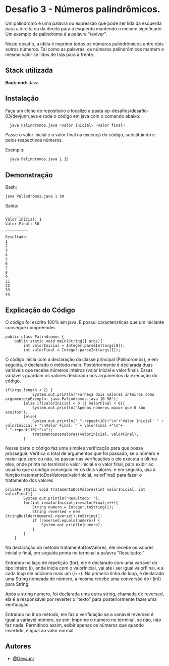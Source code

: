 
# Desafio 3 - Números palindrômicos.

Um palíndromo é uma palavra ou expressão que pode ser lida da esquerda para a direita ou da direita para a esquerda mantendo o mesmo significado. Um exemplo de palíndromo é a palavra “reviver”.

Neste desafio, a idéia é imprimir todos os números palindrômicos entre dois outros números. Tal como as palavras, os números palindrômicos mantém o mesmo valor se lidos de trás para a frente.


## Stack utilizada

**Back-end:** Java


## Instalação

Faça um clone do repositorio e localize a pasta op-desafios/desafio-03/devjunr/java e rode o código em java com o comando abaixo:

```bash
  java Palindromos.java <valor inicial> <valor final>
```

Passe o valor inicial e o valor final na execuçã do código, substituindo <valor inicial> e <valor final> pelos respectivos números.

Exemplo:

```bash
  java Palindromos.java 1 15
```

## Demonstração

Bash:
```
java Palindromos.java 1 50
```

Saída: 

```
__________
Valor Inicial: 1
Valor Final: 50
__________

Resultado: 
1
2
3
4
5
6
7
8
9
11
22
33
44
```

## Explicação do Código

O código foi escrito 100% em java. E possui caracteristicas que um iniciante consegue compreender.

```
public class Palindromos {
    public static void main(String[] args){
        int valorInicial = Integer.parseInt(args[0]);
        int valorFinal = Integer.parseInt(args[1]);
```

O código inicia com a declaração da classe principal (Palindromos), e em seguida, é declarado o método main.
Posteriormente é declarada duas variáveis que recebe números inteiros (valor inicial e valor final). Essas variáveis guardam os valores declarado nos argumentos da execução do código.


```
if(args.length < 2) {
            System.out.println("Forneça dois valores inteiros como argumento\nExemplo: java Palindromos.java 10 50");
        }else if(valorInicial < 0 || valorFinal < 0){
            System.out.println("Apenas números maior que 0 são aceitos");
        }else{
            System.out.println("_".repeat(10)+"\n"+"Valor Inicial: " + valorInicial + "\nValor Final: " + valorFinal +"\n"+ "_".repeat(10)+"\n");
            tratamentoDosValores(valorInicial, valorFinal);
        }
```

Nessa parte o código faz uma simples verificação para que possa prosseguir. Verifica o total de argumentos que foi passado, se o número é maior que zero ou não, se passar nas verificações o ele executa o último else, onde printa no terminal o valor inicial e o valor final, para exibir ao usuário que o código conseguiu ler os dois valores. e em seguida, usa a função         tratamentoDosValores(valorInicial, valorFinal) para fazer o tratamento dos valores

```
private static void tratamentoDosValores(int valorInicial, int valorFinal){
        System.out.println("Resultado: ");
        for(int i=valorInicial;i<=valorFinal;i++){
            String numero = Integer.toString(i);
            String reversed = new StringBuilder(numero).reverse().toString();
            if (reversed.equals(numero)) {
                System.out.println(numero);
            }
        }
    }
```

Na declaração do método tratamentoDosValores, ele recebe os valores inicial e final, em seguida printa no terminal a palavra "Resultado: "

Entrando no laço de repetição (for), ele é declarado com uma variavel do tipo inteiro (i), onde inicia com o valorInicial, vai até i ser igual valorFinal, e a cada loop ele adiciona mais um (i++). Na primeira linha do loop, é declarado uma String nomeada de número, a mesma recebe uma conversão do i (int) para String.

Após a string numero, foi declarada uma outra string, chamada de reversed, ela é a responsável por reverter o "texto" para posteriormente fazer uma verificação.

Entrando no if do método, ele faz a verificação se a variavel reversed é igual a váriavel número, se sim: Imprime o número no terminal, se não, não faz nada. Permitindo assim, exibir apenas os números que quando invertido, é igual ao valor normal

## Autores

- [@DevJunr](https://www.github.com/devJunr)
